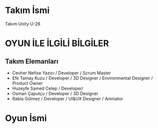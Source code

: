 # Takım İsmi
Takım Unity U-28
# OYUN İLE İLGİLİ BİLGİLER
## Takım Elemanları
- Cevher Nefise Yazıcı / Developer / Scrum Master
- Efe Tamay Kuzu / Developer / 3D Designer / Environmental Designer / Product Owner
- Huzeyfe Samed Celep / Developer/
- Osman Çaputçu / Developer / 3D Designer
- Rabia Gülmez / Developer / UI&UX Designer / Animator
# Oyun İsmi

